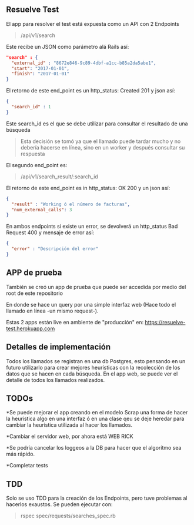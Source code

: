 ## Resuelve Test

El app para resolver el test está expuesta como un API con 2 Endpoints
> /api/v1/search

Este recibe un JSON como parámetro alá Rails así:
```json
"search" : {
  "external_id" : "8672e846-9c89-4dbf-a1cc-b85a2da5abe1",
  "start": "2017-01-01",
  "finish": "2017-01-01" 
}
```
El retorno de este end_point es un http_status: Created 201 y json así:
```json
{
  "search_id" : 1
}
```
Este search_id es el que se debe utilizar para consultar el resultado de una búsqueda
> Esta decisión se tomó ya que el llamado puede tardar mucho y no debería hacerse en línea, sino en un worker y después consultar su respuesta

El segundo end_point es: 
> /api/v1/search_result/:search_id

El retorno de este end_point es in http_status: OK 200 y un json así:
```json
{
  "result" : "Working ó el número de facturas",
  "num_external_calls": 3
}
```
En ambos endpoints si existe un error, se devolverá un http_status Bad Request 400 y mensaje de error así:

```json
{
  "error" : "Descripción del error"
}
```

## APP de prueba
También se creó un app de prueba que puede ser accedida por medio del root de este repositorio

En donde se hace un query por una simple interfaz web (Hace todo el llamado en línea -un mismo request-). 

Estas 2 apps están live en ambiente de "producción" en: https://resuelve-test.herokuapp.com

## Detalles de implementación

Todos los llamados se registran en una db Postgres, esto pensando en un futuro utilizarlo para crear mejores heurísticas con la recolección de los datos que se hacen en cada búsqueda. En el app web, se puede ver el detalle de todos los llamados realizados.

## TODOs
*Se puede mejorar el app creando en el modelo Scrap una forma de hacer la heurística algo en una interfaz ó en una clase qeu se deje heredar para cambiar la heurística utilizada al hacer los llamados.

*Cambiar el servidor web, por ahora está WEB RICK

*Se podría cancelar los loggeos a la DB para hacer que el algorítmo sea más rápido.

*Completar tests

## TDD

Solo se uso TDD para la creación de los Endpoints, pero tuve problemas al hacerlos exaustos. Se pueden ejecutar con:
> rspec spec/requests/searches_spec.rb
